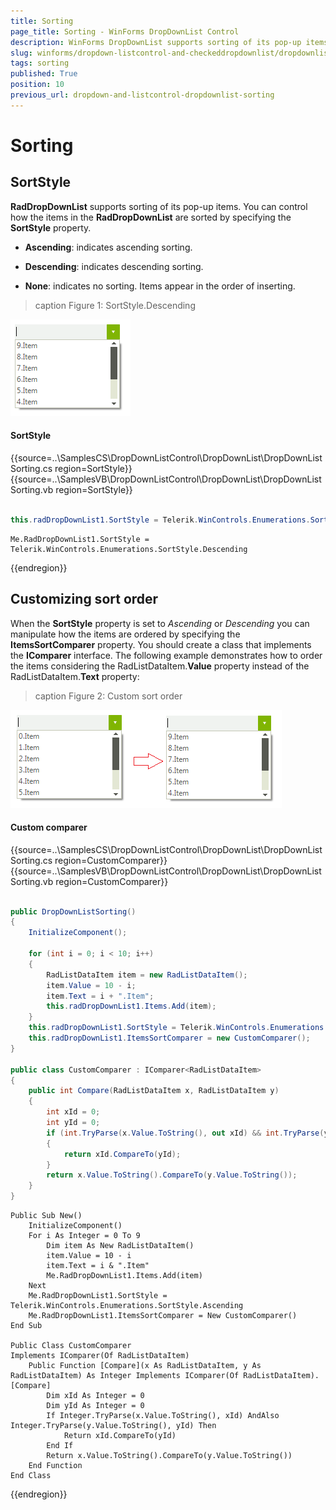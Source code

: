 ```yaml
---
title: Sorting
page_title: Sorting - WinForms DropDownList Control
description: WinForms DropDownList supports sorting of its pop-up items.
slug: winforms/dropdown-listcontrol-and-checkeddropdownlist/dropdownlist/sorting
tags: sorting
published: True
position: 10
previous_url: dropdown-and-listcontrol-dropdownlist-sorting
---
```


# Sorting
 
## SortStyle

__RadDropDownList__ supports sorting of its pop-up items. You can control how the items in the __RadDropDownList__ are sorted by specifying the __SortStyle__ property.

* __Ascending__: indicates ascending sorting.
            

* __Descending__: indicates descending sorting.
            

* __None__: indicates no sorting. Items appear in the order of inserting.
            
>caption Figure 1: SortStyle.Descending

![dropdown-and-listcontrol-dropdownlist-sorting 001](images/dropdown-and-listcontrol-dropdownlist-sorting001.png)

#### SortStyle 

{{source=..\SamplesCS\DropDownListControl\DropDownList\DropDownListSorting.cs region=SortStyle}} 
{{source=..\SamplesVB\DropDownListControl\DropDownList\DropDownListSorting.vb region=SortStyle}} 

````C#
            
this.radDropDownList1.SortStyle = Telerik.WinControls.Enumerations.SortStyle.Descending;

````
````VB.NET
Me.RadDropDownList1.SortStyle = Telerik.WinControls.Enumerations.SortStyle.Descending

````

{{endregion}} 
 

## Customizing sort order

When the __SortStyle__ property is set to *Ascending* or *Descending* you can manipulate how the items are ordered by specifying the __ItemsSortComparer__ property. You should create a class that implements the __IComparer<RadListDataItem>__ interface. The following example demonstrates how to order the items considering the RadListDataItem.__Value__ property instead of the RadListDataItem.__Text__ property:
        
>caption Figure 2: Custom sort order

![dropdown-and-listcontrol-dropdownlist-sorting 002](images/dropdown-and-listcontrol-dropdownlist-sorting002.png)

#### Custom comparer 

{{source=..\SamplesCS\DropDownListControl\DropDownList\DropDownListSorting.cs region=CustomComparer}} 
{{source=..\SamplesVB\DropDownListControl\DropDownList\DropDownListSorting.vb region=CustomComparer}} 

````C#
        
public DropDownListSorting()
{
    InitializeComponent();
    
    for (int i = 0; i < 10; i++)
    {
        RadListDataItem item = new RadListDataItem();
        item.Value = 10 - i;
        item.Text = i + ".Item";
        this.radDropDownList1.Items.Add(item);
    }
    this.radDropDownList1.SortStyle = Telerik.WinControls.Enumerations.SortStyle.Ascending;
    this.radDropDownList1.ItemsSortComparer = new CustomComparer();
}
        
public class CustomComparer : IComparer<RadListDataItem>
{
    public int Compare(RadListDataItem x, RadListDataItem y)
    {
        int xId = 0;
        int yId = 0;
        if (int.TryParse(x.Value.ToString(), out xId) && int.TryParse(y.Value.ToString(), out yId))
        {
            return xId.CompareTo(yId);
        }
        return x.Value.ToString().CompareTo(y.Value.ToString());
    }
}

````
````VB.NET
Public Sub New()
    InitializeComponent()
    For i As Integer = 0 To 9
        Dim item As New RadListDataItem()
        item.Value = 10 - i
        item.Text = i & ".Item"
        Me.RadDropDownList1.Items.Add(item)
    Next
    Me.RadDropDownList1.SortStyle = Telerik.WinControls.Enumerations.SortStyle.Ascending
    Me.RadDropDownList1.ItemsSortComparer = New CustomComparer()
End Sub
    
Public Class CustomComparer
Implements IComparer(Of RadListDataItem)
    Public Function [Compare](x As RadListDataItem, y As RadListDataItem) As Integer Implements IComparer(Of RadListDataItem).[Compare]
        Dim xId As Integer = 0
        Dim yId As Integer = 0
        If Integer.TryParse(x.Value.ToString(), xId) AndAlso Integer.TryParse(y.Value.ToString(), yId) Then
            Return xId.CompareTo(yId)
        End If
        Return x.Value.ToString().CompareTo(y.Value.ToString())
    End Function
End Class

````

{{endregion}} 



